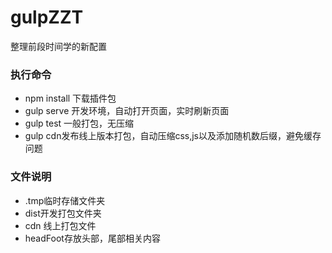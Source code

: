 # gulpZZT
整理前段时间学的新配置

### 执行命令
* npm install 下载插件包
* gulp serve 开发环境，自动打开页面，实时刷新页面
* gulp test 一般打包，无压缩  
* gulp cdn发布线上版本打包，自动压缩css,js以及添加随机数后缀，避免缓存问题

### 文件说明
* .tmp临时存储文件夹
* dist开发打包文件夹
* cdn 线上打包文件
* headFoot存放头部，尾部相关内容
